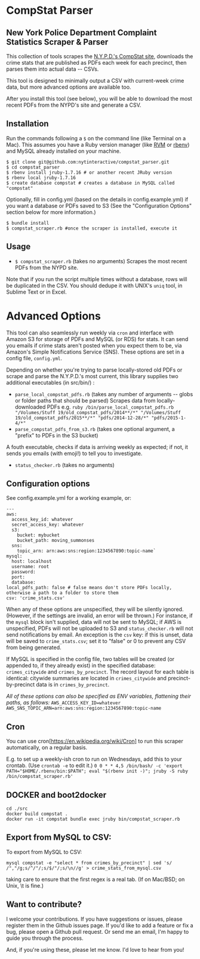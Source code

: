 CompStat Parser
================

New York Police Department Complaint Statistics Scraper & Parser
----------------------------------------------------------------

This collection of tools scrapes the [N.Y.P.D.'s CompStat site](http://www.nyc.gov/html/nypd/html/crime_prevention/crime_statistics.shtml), downloads the crime stats that are published as PDFs each week for each precinct, then parses them into actual data -- CSVs.

This tool is designed to minimally output a CSV with current-week crime data, but more advanced options are available too.

After you install this tool (see below), you will be able to download the most recent PDFs from the NYPD's site and generate a CSV.

Installation
--------------

Run the commands following a `$` on the command line (like Terminal on a Mac). This assumes you have a Ruby version manager (like [RVM](https://rvm.io/) or [rbenv](https://github.com/sstephenson/rbenv)) and MySQL already installed on your machine.

````
$ git clone git@github.com:nytinteractive/compstat_parser.git
$ cd compstat_parser
$ rbenv install jruby-1.7.16 # or another recent JRuby version
$ rbenv local jruby-1.7.16
$ create database compstat # creates a database in MySQL called "compstat"
````

Optionally, fill in config.yml (based on the details in config.example.yml) if you want a database or PDFs saved to S3 (See the "Configuration Options" section below for more information.)

````
$ bundle install
$ compstat_scraper.rb #once the scraper is installed, execute it
````

Usage
-----

- `$ compstat_scraper.rb` (takes no arguments) Scrapes the most recent PDFs from the NYPD site.

Note that if you run the script multiple times without a database, rows will be duplicated in the CSV. You should dedupe it with UNIX's `uniq` tool, in Sublime Text or in Excel.


Advanced Options
================
This tool can also seamlessly run weekly via `cron` and interface with Amazon S3 for storage of PDFs and MySQL (or RDS) for stats. It can send you emails if crime stats aren't posted when you expect them to be, via Amazon's Simple Notifications Service (SNS). These options are set in a config file, `config.yml`. 

Depending on whether you're trying to parse locally-stored old PDFs or scrape and parse the N.Y.P.D.'s most current, this library supplies two additional executables (in src/bin/) : 

- `parse_local_compstat_pdfs.rb` (takes any number of arguments -- globs or folder paths that should be parsed) Scrapes data from locally-downloaded PDFs e.g. `ruby /bin/parse_local_compstat_pdfs.rb  "/Volumes/Stuff 19/old_compstat_pdfs/2014**/*" "/Volumes/Stuff 19/old_compstat_pdfs/2015**/*" "pdfs/2014-12-28/*" "pdfs/2015-1-4/*"`
- `parse_compstat_pdfs_from_s3.rb` (takes one optional argument, a "prefix" to PDFs in the S3 bucket)

A fouth executable, checks if data is arriving weekly as expected; if not, it sends you emails (with emoji!) to tell you to investigate.

- `status_checker.rb` (takes no arguments)

Configuration options
---------------------

See config.example.yml for a working example, or:
````
---
aws:
  access_key_id: whatever
  secret_access_key: whatever
  s3:
    bucket: mybucket
    bucket_path: moving_summonses
  sns:
    topic_arn: arn:aws:sns:region:1234567890:topic-name`
mysql:
  host: localhost
  username: root
  password:
  port: 
  database: 
local_pdfs_path: false # false means don't store PDFs locally, otherwise a path to a folder to store them
csv: 'crime_stats.csv' 
````

When any of these options are unspecified, they will be silently ignored. (However, if the settings are invalid, an error will be thrown.) For instance, if the `mysql` block isn't supplied, data will not be sent to MySQL; if AWS is unspecified, PDFs will not be uploaded to S3 and `status_checker.rb` will not send notifications by email. An exception is the `csv` key: if this is unset, data will be saved to `crime_stats.csv`; set it to "false" or 0 to prevent any CSV from being generated.

If MySQL is specified in the config file, two tables will be created (or appended to, if they already exist) in the specified database: `crimes_citywide` and `crimes_by_precinct`. The record layout for each table is identical: citywide summaries are located in `crimes_citywide` and precinct-by-precinct data is in `crimes_by_precinct`.

*All of these options can also be specified as ENV variables, flattening their paths, as follows:*
`AWS_ACCESS_KEY_ID=whatever AWS_SNS_TOPIC_ARN=arn:aws:sns:region:1234567890:topic-name`

Cron
----

You can use cron[https://en.wikipedia.org/wiki/Cron] to run this scraper automatically, on a regular basis. 

E.g. to set up a weekly-ish cron to run on Wednesdays, add this to your crontab. (Use `crontab -e` to edit it.)
`0 0 * * 4,5 /bin/bash/ -c 'export PATH="$HOME/.rbenv/bin:$PATH"; eval "$(rbenv init -)"; jruby -S ruby /bin/compstat_scraper.rb'`

DOCKER and boot2docker
------------------------

````
cd ./src
docker build compstat .
docker run -it compstat bundle exec jruby bin/compstat_scraper.rb
````

Export from MySQL to CSV:
-------------------------
To export from MySQL to CSV: 
````
mysql compstat -e "select * from crimes_by_precinct" | sed 's/	/","/g;s/^/"/;s/$/"/;s/\n//g' > crime_stats_from_mysql.csv
````
taking care to ensure that the first regex is a real tab. (If on Mac/BSD; on Unix, \t is fine.)


Want to contribute?
-------------------

I welcome your contributions. If you have suggestions or issues, please register them in the Github issues page. If you'd like to add a feature or fix a bug, please open a Github pull request. Or send me an email, I'm happy to guide you through the process.

And, if you're using these, please let me know. I'd love to hear from you!
